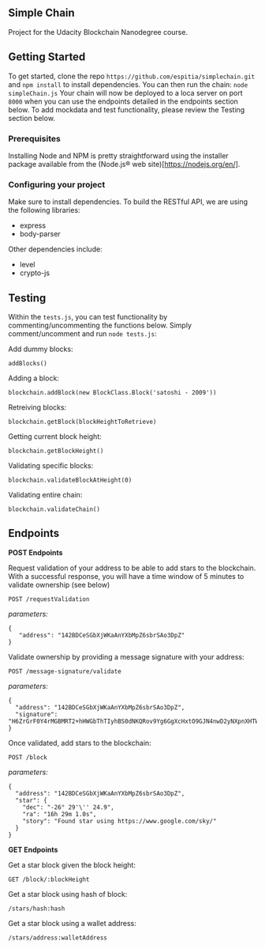 ## Simple Chain

Project for the Udacity Blockchain Nanodegree course.

## Getting Started

To get started, clone the repo `https://github.com/espitia/simplechain.git` and `npm install` to install dependencies. You can then run the chain:
```node simpleChain.js```
Your chain will now be deployed to a loca server on port `8000` when you can use the endpoints detailed in the endpoints section below. To add mockdata and test functionality, please review the Testing section below.

### Prerequisites

Installing Node and NPM is pretty straightforward using the installer package available from the (Node.js® web site)[https://nodejs.org/en/].

### Configuring your project

Make sure to install dependencies. To build the RESTful API, we are using the following libraries:
- express
- body-parser

Other dependencies include:
- level
- crypto-js


## Testing

Within the `tests.js`, you can test functionality by commenting/uncommenting the functions below. Simply comment/uncomment and run `node tests.js`:

Add dummy blocks:
```
addBlocks()
```
Adding a block:
```
blockchain.addBlock(new BlockClass.Block('satoshi - 2009'))
```
Retreiving blocks:
```
blockchain.getBlock(blockHeightToRetrieve)
```
Getting current block height:
```
blockchain.getBlockHeight()
```
Validating specific blocks:
```
blockchain.validateBlockAtHeight(0)
```
Validating entire chain:
```
blockchain.validateChain()
```

## Endpoints

**POST Endpoints**

Request validation of your address to be able to add stars to the blockchain. With a successful response, you will have a time window of 5 minutes to validate ownership (see below)

```
POST /requestValidation
```
*parameters:*
```
{
   "address": "142BDCeSGbXjWKaAnYXbMpZ6sbrSAo3DpZ"
}
```

Validate ownership by providing a message signature with your address:

```
POST /message-signature/validate
```
*parameters:*
```
{
  "address": "142BDCeSGbXjWKaAnYXbMpZ6sbrSAo3DpZ",
  "signature": "H6ZrGrF0Y4rMGBMRT2+hHWGbThTIyhBS0dNKQRov9Yg6GgXcHxtO9GJN4nwD2yNXpnXHTWU9i+qdw5vpsooryLU="
}
```

Once validated, add stars to the blockchain:

```
POST /block
```
*parameters:*
```
{
  "address": "142BDCeSGbXjWKaAnYXbMpZ6sbrSAo3DpZ",
  "star": {
    "dec": "-26° 29'\'' 24.9",
    "ra": "16h 29m 1.0s",
    "story": "Found star using https://www.google.com/sky/"
  }
}
```
**GET Endpoints**

Get a star block given the block height:

```
GET /block/:blockHeight
```
Get a star block using hash of block:
```
/stars/hash:hash
```
Get a star block using a wallet address:
```
/stars/address:walletAddress
```
